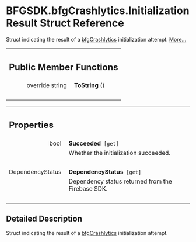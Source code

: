 # BFGSDK.bfgCrashlytics.InitializationResult Struct Reference

<div class="contents">Struct indicating the result of a <a class="el" href="class_b_f_g_s_d_k_1_1bfg_crashlytics.html" title="API for interfacing with BFG-managed Crashlytics.">bfgCrashlytics</a> initialization attempt.    <a href="struct_b_f_g_s_d_k_1_1bfg_crashlytics_1_1_initialization_result.html#details">More...</a><table class="memberdecls"><tr class="heading"><td colspan="2"><h2 class="groupheader"><a id="pub-methods" name="pub-methods"></a> Public Member Functions</h2></td></tr><tr class="memitem:abe1a0218e013af926771950a8a8538f0"><td class="memItemLeft" align="right" valign="top"><a id="abe1a0218e013af926771950a8a8538f0" name="abe1a0218e013af926771950a8a8538f0"></a> override string&#160;</td><td class="memItemRight" valign="bottom"><b>ToString</b> ()</td></tr><tr class="separator:abe1a0218e013af926771950a8a8538f0"><td class="memSeparator" colspan="2">&#160;</td></tr></table><table class="memberdecls"><tr class="heading"><td colspan="2"><h2 class="groupheader"><a id="properties" name="properties"></a> Properties</h2></td></tr><tr class="memitem:a5566b4493d250faa42d2a4cc25af1e67"><td class="memItemLeft" align="right" valign="top"><a id="a5566b4493d250faa42d2a4cc25af1e67" name="a5566b4493d250faa42d2a4cc25af1e67"></a> bool&#160;</td><td class="memItemRight" valign="bottom"><b>Succeeded</b><code> [get]</code></td></tr><tr class="memdesc:a5566b4493d250faa42d2a4cc25af1e67"><td class="mdescLeft">&#160;</td><td class="mdescRight">Whether the initialization succeeded. <br /></td></tr><tr class="separator:a5566b4493d250faa42d2a4cc25af1e67"><td class="memSeparator" colspan="2">&#160;</td></tr><tr class="memitem:a660767d8ed883bd0bc17d14fbb50ee12"><td class="memItemLeft" align="right" valign="top"><a id="a660767d8ed883bd0bc17d14fbb50ee12" name="a660767d8ed883bd0bc17d14fbb50ee12"></a> DependencyStatus&#160;</td><td class="memItemRight" valign="bottom"><b>DependencyStatus</b><code> [get]</code></td></tr><tr class="memdesc:a660767d8ed883bd0bc17d14fbb50ee12"><td class="mdescLeft">&#160;</td><td class="mdescRight">Dependency status returned from the Firebase SDK. <br /></td></tr><tr class="separator:a660767d8ed883bd0bc17d14fbb50ee12"><td class="memSeparator" colspan="2">&#160;</td></tr></table><a name="details" id="details"></a><h2 class="groupheader">Detailed Description</h2><div class="textblock">Struct indicating the result of a <a class="el" href="class_b_f_g_s_d_k_1_1bfg_crashlytics.html" title="API for interfacing with BFG-managed Crashlytics.">bfgCrashlytics</a> initialization attempt. </div></div> 
